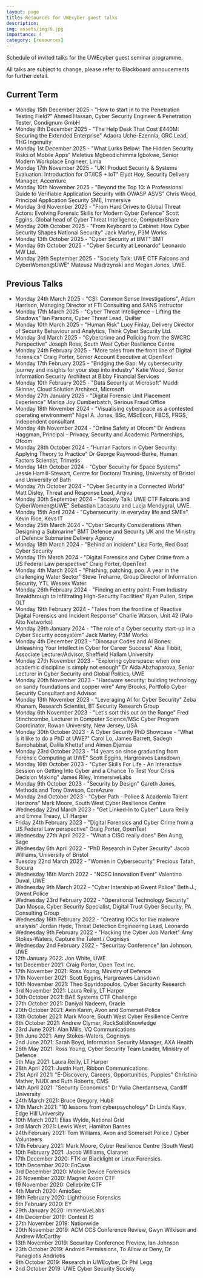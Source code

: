 ```yaml
---
layout: page
title: Resources for UWEcyber guest talks
description: 
img: assets/img/6.jpg
importance: 4
category: [resources]
---
```


Schedule of invited talks for the UWEcyber guest seminar programme.

All talks are subject to change, please refer to Blackboard annoucements for further detail.

## Current Term

* Monday 15th December 2025 - "How to start in to the Penetration Testing Field?" Ahmed Hassan, Cyber Security Engineer & Penetration Tester, Condignum GmbH
* Monday 8th December 2025 - "The Help Desk That Cost £440M: Securing the Extended Enterprise" Adaora Uche-Ezennia, GRC Lead, THG Ingenuity
* Monday 1st December 2025 - "What Lurks Below: The Hidden Security Risks of Mobile Apps" Meletius Mgbeodichimma Igbokwe, Senior Modern Workplace Engineer, Lima
* Monday 17th November 2025 - "UKI Product Security & Systems Evaluation: Introduction for OT/ICS + IoT" Elyot Hoy, Security Delivery Manager, Accenture
* Monday 10th November 2025 - "Beyond the Top 10: A Professional Guide to Verifiable Application Security with OWASP ASVS" Chris Wood, Principal Application Security SME, Immersive
* Monday 3rd November 2025 - "From Hard Drives to Global Threat Actors: Evolving Forensic Skills for Modern Cyber Defence" Scott Eggins, Global head of Cyber Threat Intelligence, ComputerShare
* Monday 20th October 2025 - "From Keyboard to Cabinet: How Cyber Security Shapes National Security" Jack Marley, P3M Works
* Monday 13th October 2025 - "Cyber Security at BMT" BMT
* Monday 6th October 2025 - "Cyber Security at Leonardo" Leonardo MW Ltd.
* Monday 29th September 2025 - "Society Talk: UWE CTF Falcons and CyberWomen@UWE" Mateusz Madrzynski and Megan Jones, UWE.

## Previous Talks

* Monday 24th March 2025 - "CSI: Common Sense Investigations", Adam Harrison, Managing Director at FTI Consulting and SANS Instructor
* Monday 17th March 2025 - "Cyber Threat Intelligence – Lifting the Shadows" Ian Parsons, Cyber Threat Lead, Quilter
* Monday 10th March 2025 - "Human Risk" Lucy Finlay, Delivery Director of Security Behaviour and Analytics, Think Cyber Security Ltd.
* Monday 3rd March 2025 - "Cybercrime and Policing from the SWCRC Perspective" Joseph Ross, South West Cyber Resilience Centre
* Monday 24th February 2025 - "More tales from the front line of Digital Forensics" Craig Porter, Senior Account Executive at OpenText
* Monday 17th February 2025 - "Bridging the Gap: My cybersecurity journey and insights for your step into industry" Katie Wood, Senior Information Security Architect at Bibby Financial Services
* Monday 10th February 2025 - "Data Security at Microsoft" Maddi Skinner, Cloud Solution Architect, Microsoft
* Monday 27th January 2025 - "Digital Forensic Unit Placement Experience" Mariqa Joy Cumberbatch, Serious Fraud Office
* Monday 18th November 2024 - "Visualising cyberspace as a contested operating environment" Nigel A. Jones, BSc, MScEcon, FBCS, FRGS, Independent consultant
* Monday 4th November 2024 - "Online Safety at Ofcom" Dr Andreas Haggman, Principal - Privacy, Security and Academic Partnerships, Ofcom
* Monday 28th October 2024 - "Human Factors in Cyber Security: Applying Theory to Practice" Dr George Raywood-Burke, Human Factors Scientist, Trimetis
* Monday 14th October 2024 - "Cyber Security for Space Systems" Jessie Hamill-Stewart, Centre for Doctoral Training, University of Bristol and University of Bath
* Monday 7th October 2024 - "Cyber Security in a Connected World" Matt Disley, Threat and Response Lead, Arqiva
* Monday 30th September 2024 - "Society Talk: UWE CTF Falcons and CyberWomen@UWE" Sebastian Lacasutu and Lucja Mendygral, UWE.
* Monday 15th April 2024 - "Cybersecurity: in everyday life and SMEs" Kevin Rice, Kevs IT
* Monday 25th March 2024 - "Cyber Security Considerations When Designing a Submarine" BMT Defence and Security UK and the Ministry of Defence Submarine Delivery Agency
* Monday 18th March 2024 - "Behind an incident" Lisa Forte, Red Goat Cyber Security
* Monday 11th March 2024 - "Digital Forensics and Cyber Crime from a US Federal Law perspective" Craig Porter, OpenText
* Monday 4th March 2024 - "Phishing, patching, poo: A year in the challenging Water Sector" Steve Treharne, Group Director of Information Security, YTL Wessex Water
* Monday 26th February 2024 - "Finding an entry point: From Industry Breakthrough to Infiltrating High-Security Facilities" Ryan Pullen, Stripe OLT
* Monday 19th February 2024 - "Tales from the frontline of Reactive Digital Forensics and Incident Response" Charlie Watson, Unit 42 (Palo Alto Networks)
* Monday 29th January 2024 - "The role of a Cyber security start-up in a Cyber Security ecosystem" Jack Marley, P3M Works
* Monday 4th December 2023 - "Dinosaur Codes and AI Bones: Unleashing Your Intellect in Cyber for Career Success" Alsa Tibbit, Associate Lecturer/Advisor, Sheffield Hallam University
* Monday 27th November 2023 - "Exploring cyberspace: when one academic discipline is simply not enough" Dr Aida Abzhaparova, Senior Lecturer in Cyber Security and Global Politics, UWE
* Monday 20th November 2023 - "Hardware security: building technology on sandy foundations and copper wire" Amy Brooks, Portfolio Cyber Security Consultant and Advisor
* Monday 13th November 2023 - "Leveraging AI for Cyber Security" Zeba Khanam, Research Scientist, BT Security Research Group
* Monday 6th November 2023 - "Let's sort this out on the Range" Fred Stinchcombe, Lecturer in Computer Science/MSc Cyber Program Coordinator, Rowan University, New Jersey, USA
* Monday 30th October 2023 - A Cyber Security PhD Showcase - "What is it like to do a PhD at UWE?" Carol Lo, James Barrett, Sadegh Bamohabbat, Dalila Khettaf and Aimen Djemaa
* Monday 23rd October 2023 - "14 years on since graduating from Forensic Computing at UWE" Scott Eggins, Hargreaves Lansdown
* Monday 16th October 2023 - "Cyber Skills For Life - An Interactive Session on Getting Into Cyber and a Chance To Test Your Crisis Decision Making" James Riley, ImmersiveLabs
* Monday 9th October 2023 - "Security by Design" Gareth Jones, Methods and Tony Dawson, CoreAzure
* Monday 2nd October 2023 - "Cyber Path - Police & Academia Talent Horizons" Mark Moore, South West Cyber Resilience Centre
* Wednesday 22nd March 2023 - "Get Linked-In to Cyber" Laura Reilly and Emma Treacy, LT Harper
* Friday 24th February 2023 - "Digital Forensics and Cyber Crime from a US Federal Law perspective" Craig Porter, OpenText
* Wednesday 27th April 2022 - "What a CISO really does" Ben Aung, Sage
* Wednesday 6th April 2022 - "PhD Research in Cyber Security" Jacob Williams, University of Bristol
* Tuesday 22nd March 2022 - "Women in Cybersecurity" Precious Tatah, Socura
* Wednesday 16th March 2022 - "NCSC Innovation Event" Valentino Duval, UWE
* Wednesday 9th March 2022 - "Cyber Intership at Gwent Police" Beth J., Gwent Police
* Wednesday 23rd February 2022 - "Operational Technology Security" Dan Mosca, Cyber Security Specialist, Digital Trust Cyber Security, PA Consulting Group
* Wednesday 16th February 2022 - "Creating IOCs for live malware analysis" Jordan Hyde, Threat Detection Engineering Lead, Leonardo
* Wednesday 9th February 2022 - "Hacking the Cyber Job Market" Amy Stokes-Waters, Capture the Talent / Cognisys
* Wednesday 2nd February 2022 - "Securitay Conference" Ian Johnson, UWE
* 12th January 2022: Jon White, UWE
* 1st December 2021: Craig Porter, Open Text Inc.
* 17th November 2021: Ross Young, Ministry of Defence
* 17th November 2021: Scott Eggins, Hargreaves Lansdown
* 10th November 2021: Theo Spyridopoulos, Cyber Security Research
* 3rd November 2021: Laura Reilly, LT Harper
* 30th October 2021: BAE Systems CTF Challenge
* 27th October 2021: Daniyal Nadeem, Oracle
* 20th October 2021: Avin Karim, Avon and Somerset Police
* 13th October 2021: Mark Moore, South West Cyber Resilience Centre
* 6th October 2021: Andrew Clymer, RockSolidKnowledge
* 23rd June 2021: Alan Mills, VQ Communications
* 9th June 2021: Amy Stokes-Waters, Cognisys
* 2nd June 2021: Sarah Boyd, Information Security Manager, AXA Health
* 26th May 2021: Ross Young, Cyber Security Team Leader, Ministry of Defence
* 5th May 2021: Laura Reilly, LT Harper
* 28th April 2021: Justin Hart, Ribbon Communications
* 21st April 2021: "E-Discovery, Careers, Opportunities, Puppies" Christina Mather, NUIX and Ruth Roberts, CMS
* 14th April 2021: "Security Economics" Dr Yulia Cherdantseva, Cardiff University
* 24th March 2021: Bruce Gregory, Hub8
* 17th March 2021: "10 lessons from cyberpsychology" Dr Linda Kaye, Edge Hill University
* 10th March 2021: Elias Wylde, National Grid
* 3rd March 2021: Lewis West, Hamilton Barnes
* 24th February 2021: Tom Williams, Avon and Somerset Police / Cyber Volunteers
* 17th February 2021: Mark Moore, Cyber Resilience Centre (South West)
* 10th February 2021: Jacob Williams, Claranet
* 17th December 2020: FTK or Blacklight or Linux Forensics.
* 10th December 2020: EnCase
* 3rd December 2020: Mobile Device Forensics
* 26 November 2020: Magnet Axiom CTF
* 19 November 2020: Cellebrite CTF
* 4th March 2020: AmioSec
* 19th February 2020: Lighthouse Forensics
* 5th February 2020: EY
* 29th January 2020: ImmersiveLabs
* 4th December 2019: Context IS
* 27th November 2019: Nationwide
* 20th November 2019: ACM CCS Conference Review, Gwyn Wilkison and Andrew McCarthy
* 13th November 2019: Securitay Conference Preview, Ian Johnson
* 23th October 2019: Android Permissions, To Allow or Deny, Dr Panagiotis Andriotis
* 9th October 2019: Research in UWEcyber, Dr Phil Legg
* 2nd October 2019: UWE Cyber Security Society
